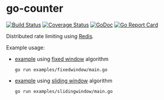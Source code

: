 # go-counter

[![Build Status](https://travis-ci.com/da440dil/go-counter.svg?branch=master)](https://travis-ci.com/da440dil/go-counter)
[![Coverage Status](https://coveralls.io/repos/github/da440dil/go-counter/badge.svg?branch=master)](https://coveralls.io/github/da440dil/go-counter?branch=master)
[![GoDoc](https://godoc.org/github.com/da440dil/go-counter?status.svg)](https://godoc.org/github.com/da440dil/go-counter)
[![Go Report Card](https://goreportcard.com/badge/github.com/da440dil/go-counter)](https://goreportcard.com/report/github.com/da440dil/go-counter)

Distributed rate limiting using [Redis](https://redis.io/).

Example usage:

- [example](./examples/fixedwindow/main.go) using [fixed window](./fixedwindow.go) algorithm 

    ```go run examples/fixedwindow/main.go```
- [example](./examples/slidingwindow/main.go) using [sliding window](./slidingwindow.go) algorithm

    ```go run examples/slidingwindow/main.go```
